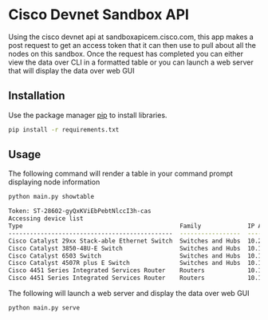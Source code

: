 # Cisco Devnet Sandbox API

Using the cisco devnet api at sandboxapicem.cisco.com, this app makes a post request to get an access token that it can then use to pull about
all the nodes on this sandbox. Once the request has completed you can either view the data over CLI in a formatted table or you can launch a web server that will display the data over web GUI

## Installation

Use the package manager [pip](https://pip.pypa.io/en/stable/) to install libraries.

```bash
pip install -r requirements.txt
```

## Usage

The following command will render a table in your command prompt displaying node information
```bash
python main.py showtable

Token: ST-28602-gyQxKViEbPebtNlccI3h-cas
Accessing device list
Type                                            Family             IP Address    MAC Address        Serial Number    Uptime
----------------------------------------------  -----------------  ------------  -----------------  ---------------  ---------------------
Cisco Catalyst 29xx Stack-able Ethernet Switch  Switches and Hubs  10.2.1.17     64:a0:e7:d4:9b:c1  FOC1537W1ZY      219 days, 21:09:28.84
Cisco Catalyst 3850-48U-E Switch                Switches and Hubs  10.1.12.1     f0:29:29:5c:30:e2  FOC1703V36B      175 days, 0:00:54.84
Cisco Catalyst 6503 Switch                      Switches and Hubs  10.1.7.1      24:e9:b3:3f:b1:80  FXS1825Q1PA      109 days, 8:08:47.24
Cisco Catalyst 4507R plus E Switch              Switches and Hubs  10.1.11.1     30:e4:db:25:75:3f  FOX1525G5S1      367 days, 9:12:46.03
Cisco 4451 Series Integrated Services Router    Routers            10.1.2.1      f4:4e:05:cf:2e:30  FTX1842AHM2      220 days, 0:03:46.17
Cisco 4451 Series Integrated Services Router    Routers            10.1.4.2      f4:4e:05:cf:2f:e0  FTX1842AHM1      445 days, 18:58:51.74
```
The following will launch a web server and display the data over web GUI
```bash
python main.py serve
```

